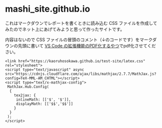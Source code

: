 # mashi_site.github.io

これはマークダウンでレポートを書くときに読み込む CSS ファイルを作成してみたのでネット上にあげてみようと思って作ったサイトです。

内容はないので CSS ファイルの冒頭のコメント（↓のコードです）をマークダウンの先頭に書いて [VS Code の拡張機能のPDF化するやつ](https://marketplace.visualstudio.com/items?itemName=yzane.markdown-pdf)でpdf化させてください。

```
<link href="https://kaoruhosokawa.github.io/test-site/latex.css" rel="stylesheet">
<script type="text/javascript" async src="https://cdnjs.cloudflare.com/ajax/libs/mathjax/2.7.7/MathJax.js?config=TeX-MML-AM_CHTML"></script>
<script type="text/x-mathjax-config">
 MathJax.Hub.Config(
  {
    tex2jax: {
     inlineMath: [['$', '$']],
     displayMath: [['$$','$$']]
    }
  }
 );
</script>
```
